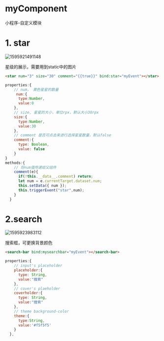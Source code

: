 # myComponent
小程序-自定义模块

# 1. star

![1595921491148](C:\Users\王彪\AppData\Roaming\Typora\typora-user-images\1595921491148.png)

星级的展示，需要用到static中的图片

```html
<star num="3" size="30" comment="{{true}}" bind:star="myEvent"></star>
```



```js
properties:{
    // num， 黄色星星的数量
     num:{ 
      type:Number,
      value:0
    },
    // size, 星星的大小，单位rpx，默认大小30rpx
    size:{
      type:Number,
      value:30
    },
    // comment 是否可点击来进行选择星星数量，默认false
    comment:{
      type: Boolean,
      value: false
    }
}
methods:{
    // 将num值传递给父组件
    comment(e){
      if(!this.__data__.comment) return;
      let num = e.currentTarget.dataset.num;
      this.setData({ num });
      this.triggerEvent("star",num);
    }
  }
```

# 2.search

![1595923983112](C:\Users\王彪\AppData\Roaming\Typora\typora-user-images\1595923983112.png)

搜索框，可更换背景颜色

```html
<search-bar bind:mysearchbar="myEvent"></search-bar>
```

```js
properties:{
    // input's placeholder
    placeholder:{
      type: String,
      value:"搜索"
    },
    // cover's plaeholder
    coverholder:{
      type: String,
      value:"搜索"
    },
    // theme background-color
    theme:{
      type:String,
      value:'#f5f5f5'
    }
  },
```

